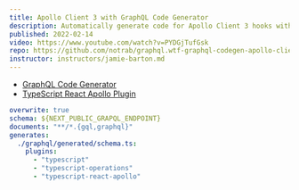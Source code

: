 ```yaml
---
title: Apollo Client 3 with GraphQL Code Generator
description: Automatically generate code for Apollo Client 3 hooks with GraphQL Code Generator using operations stored inside of your codebase.
published: 2022-02-14
video: https://www.youtube.com/watch?v=PYDGjTufGsk
repo: https://github.com/notrab/graphql.wtf-graphql-codegen-apollo-client
instructor: instructors/jamie-barton.md
---
```


- [GraphQL Code Generator](https://www.graphql-code-generator.com/)
- [TypeScript React Apollo Plugin](https://www.graphql-code-generator.com/plugins/typescript-react-apollo)

```yaml
overwrite: true
schema: ${NEXT_PUBLIC_GRAPQL_ENDPOINT}
documents: "**/*.{gql,graphql}"
generates:
  ./graphql/generated/schema.ts:
    plugins:
      - "typescript"
      - "typescript-operations"
      - "typescript-react-apollo"
```
